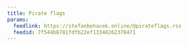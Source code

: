 ```yaml
---
title: Pirate flags
params:
  feedlink: https://stefanbohacek.online/@pirateflags.rss
  feedid: 7f544b8781fdfb22ef13348262378471
---
```

